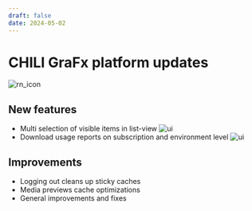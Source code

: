 ```yaml
---
draft: false
date: 2024-05-02
---
```


# CHILI GraFx platform updates
![rn_icon](/assets/icon-CHILI-GraFx.svg)

## New features

- Multi selection of visible items in list-view
![ui](/release-notes/releasenotesassets/multiselect.png)
- Download usage reports on subscription and environment level
![ui](/release-notes/releasenotesassets/usage-report.png)


## Improvements

- Logging out cleans up sticky caches
- Media previews cache optimizations
- General improvements and fixes
